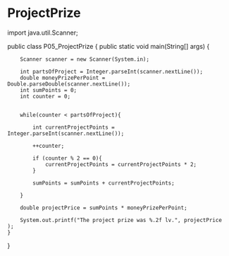 # ProjectPrize
import java.util.Scanner;

public class P05_ProjectPrize {
    public static void main(String[] args) {

        Scanner scanner = new Scanner(System.in);

        int partsOfProject = Integer.parseInt(scanner.nextLine());
        double moneyPrizePerPoint = Double.parseDouble(scanner.nextLine());
        int sumPoints = 0;
        int counter = 0;


        while(counter < partsOfProject){

            int currentProjectPoints = Integer.parseInt(scanner.nextLine());

            ++counter;

            if (counter % 2 == 0){
                currentProjectPoints = currentProjectPoints * 2;
            }

            sumPoints = sumPoints + currentProjectPoints;

        }

        double projectPrice = sumPoints * moneyPrizePerPoint;

        System.out.printf("The project prize was %.2f lv.", projectPrice );
    }

}
